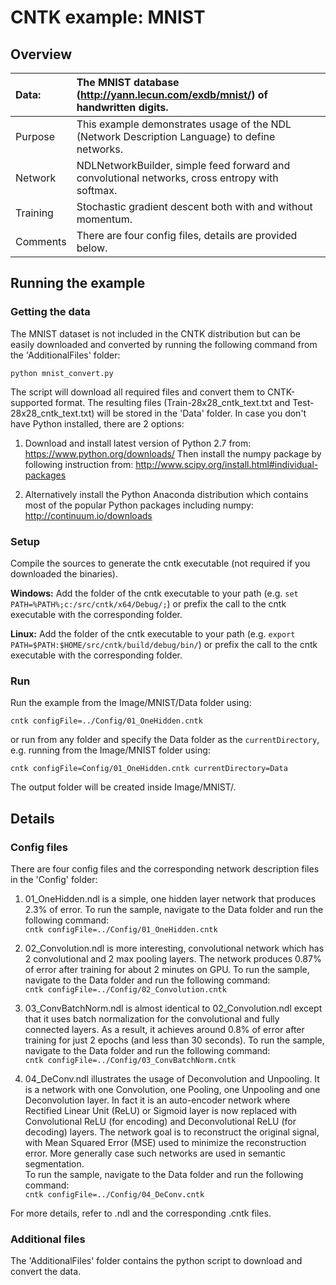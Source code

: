 # CNTK example: MNIST 

## Overview

|Data:     |The MNIST database (http://yann.lecun.com/exdb/mnist/) of handwritten digits.
|:---------|:---
|Purpose   |This example demonstrates usage of the NDL (Network Description Language) to define networks.
|Network   |NDLNetworkBuilder, simple feed forward and convolutional networks, cross entropy with softmax.
|Training  |Stochastic gradient descent both with and without momentum.
|Comments  |There are four config files, details are provided below.

## Running the example

### Getting the data

The MNIST dataset is not included in the CNTK distribution but can be easily 
downloaded and converted by running the following command from the 'AdditionalFiles' folder:

`python mnist_convert.py`

The script will download all required files and convert them to CNTK-supported format. 
The resulting files (Train-28x28_cntk_text.txt and Test-28x28_cntk_text.txt) will be stored in the 'Data' folder.
In case you don't have Python installed, there are 2 options:

1. Download and install latest version of Python 2.7 from: https://www.python.org/downloads/ 
Then install the numpy package by following instruction from: http://www.scipy.org/install.html#individual-packages

2. Alternatively install the Python Anaconda distribution which contains most of the 
popular Python packages including numpy: http://continuum.io/downloads

### Setup

Compile the sources to generate the cntk executable (not required if you downloaded the binaries).

__Windows:__ Add the folder of the cntk executable to your path 
(e.g. `set PATH=%PATH%;c:/src/cntk/x64/Debug/;`) 
or prefix the call to the cntk executable with the corresponding folder. 

__Linux:__ Add the folder of the cntk executable to your path 
(e.g. `export PATH=$PATH:$HOME/src/cntk/build/debug/bin/`) 
or prefix the call to the cntk executable with the corresponding folder. 

### Run

Run the example from the Image/MNIST/Data folder using:

`cntk configFile=../Config/01_OneHidden.cntk`

or run from any folder and specify the Data folder as the `currentDirectory`, 
e.g. running from the Image/MNIST folder using:

`cntk configFile=Config/01_OneHidden.cntk currentDirectory=Data`

The output folder will be created inside Image/MNIST/.

## Details

### Config files

There are four config files and the corresponding network description files in the 'Config' folder:

1. 01_OneHidden.ndl is a simple, one hidden layer network that produces 2.3% of error.
To run the sample, navigate to the Data folder and run the following command:  
`cntk configFile=../Config/01_OneHidden.cntk`

2. 02_Convolution.ndl is more interesting, convolutional network which has 2 convolutional and 2 max pooling layers. 
The network produces 0.87% of error after training for about 2 minutes on GPU.
To run the sample, navigate to the Data folder and run the following command:  
`cntk configFile=../Config/02_Convolution.cntk`

3. 03_ConvBatchNorm.ndl is almost identical to 02_Convolution.ndl 
except that it uses batch normalization for the convolutional and fully connected layers.
As a result, it achieves around 0.8% of error after training for just 2 epochs (and less than 30 seconds).
To run the sample, navigate to the Data folder and run the following command:  
`cntk configFile=../Config/03_ConvBatchNorm.cntk`

4. 04_DeConv.ndl illustrates the usage of Deconvolution and Unpooling. It is a network with one Convolution, one Pooling, one Unpooling and one Deconvolution layer. In fact it is an auto-encoder network where Rectified Linear Unit (ReLU) or Sigmoid layer is now replaced with Convolutional ReLU (for encoding) and Deconvolutional ReLU (for decoding) layers. The network goal is to reconstruct the original signal, with Mean Squared Error (MSE) used to minimize the reconstruction error. More generally case such networks are used in semantic segmentation.  
To run the sample, navigate to the Data folder and run the following command:  
`cntk configFile=../Config/04_DeConv.cntk` 

For more details, refer to .ndl and the corresponding .cntk files.

### Additional files

The 'AdditionalFiles' folder contains the python script to download and convert the data. 

